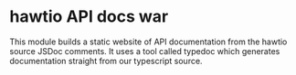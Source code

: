 # hawtio API docs war

This module builds a static website of API documentation from the hawtio source JSDoc comments.  It uses a tool called typedoc which generates documentation straight from our typescript source.


